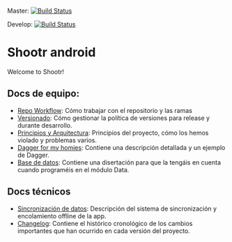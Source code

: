 Master: [![Build Status](https://api.travis-ci.com/ShootrNetwork/shootr-android.svg?branch=master&token=Xy2vrzsZjoxXgmj3AjRv)](https://api.travis-ci.com/ShootrNetwork/shootr-android.svg)

Develop: [![Build Status](https://api.travis-ci.com/ShootrNetwork/shootr-android.svg?branch=develop&token=Xy2vrzsZjoxXgmj3AjRv)](https://api.travis-ci.com/ShootrNetwork/shootr-android.svg)

# Shootr android
Welcome to Shootr!

## Docs de equipo:
- [Repo Workflow](./docs/workflow.md): Cómo trabajar con el repositorio y las ramas
- [Versionado](./docs/versionado.md): Cómo gestionar la política de versiones para release y durante desarrollo.
- [Principios y Arquitectura](./docs/principles.md): Principios del proyecto, cómo los hemos violado y problemas varios.
- [Dagger for my homies](./docs/dagger.md): Contiene una descripción detallada y un ejemplo de Dagger.
- [Base de datos](./docs/databases.md): Contiene una disertación para que la tengáis en cuenta cuando programéis en el módulo Data.

## Docs técnicos
- [Sincronización de datos](./docs/sincro.md): Descripción del sistema de sincronización y encolamiento offline de la app.
- [Changelog](./docs/changelog.md): Contiene el histórico cronológico de los cambios importantes que han ocurrido en cada versión del proyecto.
